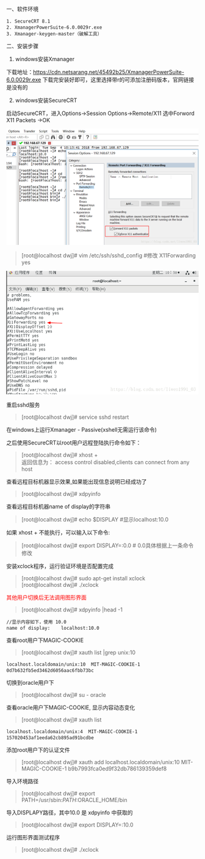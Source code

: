 一、软件环境
```
1. SecureCRT 8.1
2. XmanagerPowerSuite-6.0.0029r.exe
3. Xmanager-keygen-master（破解工具）
```

二、安装步骤
1. windows安装Xmanager

下载地址：https://cdn.netsarang.net/45492b25/XmanagerPowerSuite-6.0.0029r.exe
下载完安装好即可，这里选择带r的可添加注册码版本，官网链接是没有的

2. windows安装SecureCRT

启动SecureCRT，进入Options->Session Options->Remote/X11 选中Forword X11 Packets ->OK

![image](https://github.com/dwjlw1314/DWJ-PROJECT/raw/master/PictureSource/1.18.1.jpg)

>[root@localhost dwj]# vim /etc/ssh/sshd_config  #修改 X11Forwarding yes

![image](https://github.com/dwjlw1314/DWJ-PROJECT/raw/master/PictureSource/1.18.2.jpg)

重启sshd服务
>[root@localhost dwj]# service sshd restart

在windows上运行Xmanager - Passive(xshell无需运行该命令)

之后使用SecureCRT以root用户远程登陆执行命令如下：
>[root@localhost dwj]# xhost +  <br>
返回信息为： access control disabled,clients can connect from any host

查看远程目标机器显示效果,如果能出现信息说明已经成功了
>[root@localhost dwj]# xdpyinfo

查看远程目标机器name of display的字符串
>[root@localhost dwj]# echo $DISPLAY  #显示localhost:10.0

如果 xhost + 不能执行，可以输入以下命令:
>[root@localhost dwj]# export DISPLAY=:0.0  # 0.0具体根据上一条命令修改

安装xclock程序，运行验证环境是否配置完成
>[root@localhost dwj]# sudo apt-get install xclock  <br>
>[root@localhost dwj]# ./xclock

<font color=#FF00>其他用户切换后无法调用图形界面</font>
>[root@localhost dwj]# xdpyinfo |head -1
```
//显示内容如下，使用 10.0
name of display:    localhost:10.0
```

查看root用户下MAGIC-COOKIE
>[root@localhost dwj]# xauth list |grep unix:10
```
localhost.localdomain/unix:10  MIT-MAGIC-COOKIE-1  0d7b632fb5ed3462d6056aac6fbb73bc
```

切换到oracle用户下
>[root@localhost dwj]# su - oracle

查看oracle用户下MAGIC-COOKIE, 显示内容动态变化
>[root@localhost dwj]# xauth list
```
localhost.localdomain/unix:4  MIT-MAGIC-COOKIE-1  157020453af1eeda62cb895ad91bcdbe
```

添加root用户下的认证文件
>[root@localhost dwj]# xauth add localhost.localdomain/unix:10  MIT-MAGIC-COOKIE-1  b9b7993fca0ed9f32db786139359def8

导入环境路径
>[root@localhost dwj]# export PATH=/usr/sbin:$PATH:$ORACLE_HOME/bin

导入DISPLAPY路径，其中10.0 是 xdpyinfo 中获取的
>[root@localhost dwj]# export DISPLAY=:10.0

运行图形界面测试程序
>[root@localhost dwj]# ./xclock
